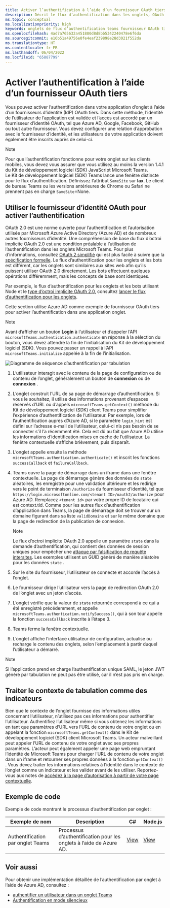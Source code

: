 ```yaml
---
title: Activer l’authentification à l’aide d’un fournisseur OAuth tiers
description: Décrit le flux d’authentification dans les onglets, OAuth par Azure AD, et fournit un exemple de code
ms.topic: conceptual
ms.localizationpriority: high
keywords: onglets de flux d’authentification teams fournisseur OAuth tiers
ms.openlocfilehash: 4ad7a765632a451880d8d8bb5342240478e6f6da
ms.sourcegitcommit: e16b51a49756e0fe4eaf239898e28d3021f552da
ms.translationtype: HT
ms.contentlocale: fr-FR
ms.lasthandoff: 06/04/2022
ms.locfileid: "65887799"
---
```

# <a name="enable-authentication-using-third-party-oauth-provider"></a>Activer l’authentification à l’aide d’un fournisseur OAuth tiers

Vous pouvez activer l’authentification dans votre application d’onglet à l’aide d’un fournisseurs d’identité (IdP) OAuth tiers. Dans cette méthode, l’identité de l’utilisateur de l’application est validée et l’accès est accordé par un fournisseur d’identité OAuth, tel que Azure AD, Google, Facebook, GitHub ou tout autre fournisseur. Vous devez configurer une relation d’approbation avec le fournisseur d’identité, et les utilisateurs de votre application doivent également être inscrits auprès de celui-ci.

> [!NOTE]
> Pour que l’authentification fonctionne pour votre onglet sur les clients mobiles, vous devez vous assurer que vous utilisez au moins la version 1.4.1 du Kit de développement logiciel (SDK) JavaScript Microsoft Teams.  
> Le Kit de développement logiciel (SDK) Teams lance une fenêtre distincte pour le flux d’authentification. Définissez l’attribut `SameSite` sur **lax**. Le client de bureau Teams ou les versions antérieures de Chrome ou Safari ne prennent pas en charge `SameSite`=None.

## <a name="use-oauth-idp-to-enable-authentication"></a>Utiliser le fournisseur d’identité OAuth pour activer l’authentification

OAuth 2.0 est une norme ouverte pour l’authentification et l’autorisation utilisée par Microsoft Azure Active Directory (Azure AD) et de nombreux autres fournisseurs d’identité. Une compréhension de base du flux d’octroi implicite OAuth 2.0 est une condition préalable à l’utilisation de l’authentification dans les onglets Microsoft Teams. Pour plus d’informations, consultez [OAuth 2 simplifié](https://aaronparecki.com/oauth-2-simplified/) qui est plus facile à suivre que la [spécification formelle](https://oauth.net/2/). Le flux d’authentification pour les onglets et les bots est différent, car les onglets sont similaires aux sites web afin qu’ils puissent utiliser OAuth 2.0 directement. Les bots effectuent quelques opérations différemment, mais les concepts de base sont identiques.

Par exemple, le flux d’authentification pour les onglets et les bots utilisant Node et le [type d’octroi implicite OAuth 2.0](https://oauth.net/2/grant-types/implicit/), consultez [lancer le flux d’authentification pour les onglets](~/tabs/how-to/authentication/auth-tab-aad.md#initiate-authentication-flow).

Cette section utilise Azure AD comme exemple de fournisseur OAuth tiers pour activer l’authentification dans une application onglet.

> [!NOTE]
> Avant d’afficher un bouton **Login** à l’utilisateur et d’appeler l’API `microsoftTeams.authentication.authenticate` en réponse à la sélection du bouton, vous devez attendre la fin de l’initialisation du Kit de développement logiciel (SDK). Vous pouvez passer un rappel à l’API `microsoftTeams.initialize` appelée à la fin de l’initialisation.

![Diagramme de séquence d’authentification par tabulation](~/assets/images/authentication/tab_auth_sequence_diagram.png)

1. L’utilisateur interagit avec le contenu de la page de configuration ou de contenu de l’onglet, généralement un bouton de **connexion** ou de **connexion** .
2. L’onglet construit l’URL de sa page de démarrage d’authentification. Si vous le souhaitez, il utilise des informations provenant d’espaces réservés d’URL ou d’appels `microsoftTeams.getContext()` méthode du Kit de développement logiciel (SDK) client Teams pour simplifier l’expérience d’authentification de l’utilisateur. Par exemple, lors de l’authentification auprès d’Azure AD, si le paramètre `login_hint` est défini sur l’adresse e-mail de l’utilisateur, celui-ci n’a pas besoin de se connecter s’il l’a récemment été. Cela est dû au fait que Azure AD utilise les informations d’identification mises en cache de l’utilisateur. La fenêtre contextuelle s’affiche brièvement, puis disparaît.
3. L’onglet appelle ensuite la méthode `microsoftTeams.authentication.authenticate()` et inscrit les fonctions `successCallback` et `failureCallback`.
4. Teams ouvre la page de démarrage dans un iframe dans une fenêtre contextuelle. La page de démarrage génère des données de `state` aléatoires, les enregistre pour une validation ultérieure et les redirige vers le point de terminaison `/authorize` du fournisseur d’identité, tel que `https://login.microsoftonline.com/<tenant ID>/oauth2/authorize` pour Azure AD. Remplacez `<tenant id>` par votre propre ID de locataire qui est context.tid.
Comme pour les autres flux d’authentification d’application dans Teams, la page de démarrage doit se trouver sur un domaine figurant dans sa liste `validDomains` et sur le même domaine que la page de redirection de la publication de connexion.

    > [!NOTE]
    > Le flux d’octroi implicite OAuth 2.0 appelle un paramètre `state` dans la demande d’authentification, qui contient des données de session uniques pour empêcher une [attaque par falsification de requête intersites](https://en.wikipedia.org/wiki/Cross-site_request_forgery). Les exemples utilisent un GUID généré de manière aléatoire pour les données `state` .

5. Sur le site du fournisseur, l’utilisateur se connecte et accorde l’accès à l’onglet.
6. Le fournisseur dirige l’utilisateur vers la page de redirection OAuth 2.0 de l’onglet avec un jeton d’accès.
7. L’onglet vérifie que la valeur de `state` retournée correspond à ce qui a été enregistré précédemment, et appelle `microsoftTeams.authentication.notifySuccess()`, qui à son tour appelle la fonction `successCallback` inscrite à l’étape 3.
8. Teams ferme la fenêtre contextuelle.
9. L’onglet affiche l’interface utilisateur de configuration, actualise ou recharge le contenu des onglets, selon l’emplacement à partir duquel l’utilisateur a démarré.

> [!NOTE]
> Si l’application prend en charge l’authentification unique SAML, le jeton JWT généré par tabulation ne peut pas être utilisé, car il n’est pas pris en charge.

## <a name="treat-tab-context-as-hints"></a>Traiter le contexte de tabulation comme des indicateurs

Bien que le contexte de l’onglet fournisse des informations utiles concernant l’utilisateur, n’utilisez pas ces informations pour authentifier l’utilisateur. Authentifiez l’utilisateur même si vous obtenez les informations en tant que paramètres d’URL vers l’URL de contenu de votre onglet ou en appelant la fonction `microsoftTeams.getContext()` dans le Kit de développement logiciel (SDK) client Microsoft Teams. Un acteur malveillant peut appeler l’URL de contenu de votre onglet avec ses propres paramètres. L’acteur peut également appeler une page web empruntant l’identité de Microsoft Teams pour charger l’URL de contenu de votre onglet dans un iframe et retourner ses propres données à la fonction `getContext()` . Vous devez traiter les informations relatives à l’identité dans le contexte de l’onglet comme un indicateur et les valider avant de les utiliser. Reportez-vous aux notes de [accédez à la page d’autorisation à partir de votre page contextuelle](~/tabs/how-to/authentication/auth-tab-aad.md#navigate-to-the-authorization-page-from-your-pop-up-page).

## <a name="code-sample"></a>Exemple de code

Exemple de code montrant le processus d’authentification par onglet :

| **Exemple de nom** | **Description** | **C#** | **Node.js** |
|-----------------|-----------------|-------------|------------|
| Authentification par onglet Teams | Processus d’authentification pour les onglets à l’aide de Azure AD. | [View](https://github.com/OfficeDev/Microsoft-Teams-Samples/tree/main/samples/app-complete-sample/csharp) | [View](https://github.com/OfficeDev/Microsoft-Teams-Samples/tree/main/samples/app-complete-sample/nodejs) |

## <a name="see-also"></a>Voir aussi

Pour obtenir une implémentation détaillée de l’authentification par onglet à l’aide de Azure AD, consultez :

* [authentifier un utilisateur dans un onglet Teams](~/tabs/how-to/authentication/auth-tab-AAD.md)
* [Authentification en mode silencieux](~/tabs/how-to/authentication/auth-silent-AAD.md)
